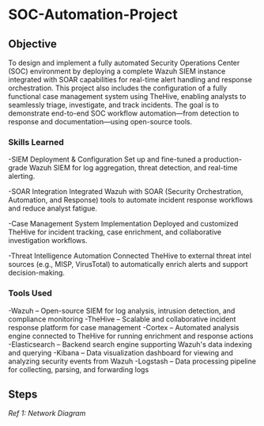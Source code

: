# SOC-Automation-Project

## Objective

To design and implement a fully automated Security Operations Center (SOC) environment by deploying a complete Wazuh SIEM instance integrated with SOAR capabilities for real-time alert handling and response orchestration. This project also includes the configuration of a fully functional case management system using TheHive, enabling analysts to seamlessly triage, investigate, and track incidents. The goal is to demonstrate end-to-end SOC workflow automation—from detection to response and documentation—using open-source tools.

### Skills Learned

-SIEM Deployment & Configuration
Set up and fine-tuned a production-grade Wazuh SIEM for log aggregation, threat detection, and real-time alerting.

-SOAR Integration
Integrated Wazuh with SOAR (Security Orchestration, Automation, and Response) tools to automate incident response workflows and reduce analyst fatigue.

-Case Management System Implementation
Deployed and customized TheHive for incident tracking, case enrichment, and collaborative investigation workflows.

-Threat Intelligence Automation
Connected TheHive to external threat intel sources (e.g., MISP, VirusTotal) to automatically enrich alerts and support decision-making.

### Tools Used

-Wazuh – Open-source SIEM for log analysis, intrusion detection, and compliance monitoring
-TheHive – Scalable and collaborative incident response platform for case management
-Cortex – Automated analysis engine connected to TheHive for running enrichment and response actions
-Elasticsearch – Backend search engine supporting Wazuh's data indexing and querying
-Kibana – Data visualization dashboard for viewing and analyzing security events from Wazuh
-Logstash – Data processing pipeline for collecting, parsing, and forwarding logs

## Steps

*Ref 1: Network Diagram*
